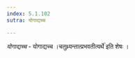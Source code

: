 ```yaml
---
index: 5.1.102
sutra: योगाद्यच्च

---
```

_योगाद्यच्च_ - योगाद्यच्च ।चतुथ्र्यन्तात्प्रभवतीत्यर्थे॑ इति शेषः ।
